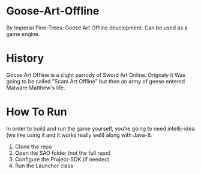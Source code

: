 # Goose-Art-Offline
By Imperial Pine-Trees:
Goose Art Offline development. Can be used as a game engine.

# History
Goose Art Offline is a slight parrody of Sword Art Online. Orignaly it Was going to be called "Scam Art Offline" but then an army of geese entered Malware Matthew's life.

# How To Run
In order to build and run the game yourself, you're going to need intellij-idea (we like using it and it works really well)
along with Java-8.

1. Clone the repo
2. Open the SAO folder (not the full repo)
3. Configure the Project-SDK (if needed)
4. Run the Launcher class
